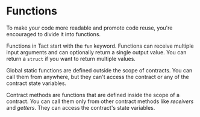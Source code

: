 # Functions

To make your code more readable and promote code reuse, you're encouraged to divide it into functions.

Functions in Tact start with the `fun` keyword. Functions can receive multiple input arguments and can optionally return a single output value. You can return a `struct` if you want to return multiple values.

Global static functions are defined outside the scope of contracts. You can call them from anywhere, but they can't access the contract or any of the contract state variables.

Contract methods are functions that are defined inside the scope of a contract. You can call them only from other contract methods like *receivers* and *getters*. They can access the contract's state variables.
